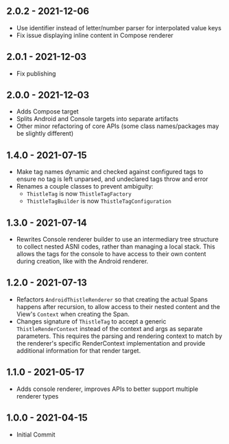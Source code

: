 ## 2.0.2 - 2021-12-06

- Use identifier instead of letter/number parser for interpolated value keys
- Fix issue displaying inline content in Compose renderer

## 2.0.1 - 2021-12-03

- Fix publishing

## 2.0.0 - 2021-12-03

- Adds Compose target
- Splits Android and Console targets into separate artifacts
- Other minor refactoring of core APIs (some class names/packages may be slightly different)

## 1.4.0 - 2021-07-15

- Make tag names dynamic and checked against configured tags to ensure no tag is left unparsed, and undeclared tags throw and error
- Renames a couple classes to prevent ambiguity:
    - `ThistleTag` is now `ThistleTagFactory`
    - `ThistleTagBuilder` is now `ThistleTagConfiguration`

## 1.3.0 - 2021-07-14

- Rewrites Console renderer builder to use an intermediary tree structure to collect nested ASNI codes, rather than 
    managing a local stack. This allows the tags for the console to have access to their own content during creation, 
    like with the Android renderer.

## 1.2.0 - 2021-07-13

- Refactors `AndroidThistleRenderer` so that creating the actual Spans happens after recursion, to allow access to 
    their nested content and the View's `Context` when creating the Span.
- Changes signature of `ThistleTag` to accept a generic `ThistleRenderContext` instead of the context and args as 
    separate parameters. This requires the parsing and rendering context to match by the renderer's specific 
    RenderContext implementation and provide additional information for that render target.

## 1.1.0 - 2021-05-17

- Adds console renderer, improves APIs to better support multiple renderer types

## 1.0.0 - 2021-04-15

- Initial Commit
